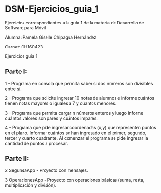 # DSM-Ejercicios_guia_1
Ejercicios correspondientes a la guía 1 de la materia de Desarrollo de Software para Móvil

Alumna: Pamela Giselle Chipagua Hernández

Carnet: CH160423

Ejercicios guía 1

## Parte I:

1 - Programa en consola que permita saber si dos números son divisibles entre sí.

2 - Programa que solicite ingresar 10 notas de alumnos e informe cuántos tienen notas mayores o iguales a 7 y cúantos menores.

3 - Programa que permita cargar n números enteros y luego informe cuántos valores son pares y cuántos impares.

4 - Programa que pide ingresar coordenadas (x,y) que representen puntos en el plano. Informar cuántos se han ingresado en el primer, segundo, tercer y cuarto cuadrante. Al comenzar el programa se pide ingresar la cantidad de puntos a procesar.

## Parte II:

2 SegundaApp - Proyecto con mensajes.

3 OperacionesApp - Proyecto con operaciones básicas (suma, resta, multiplicación y división).
